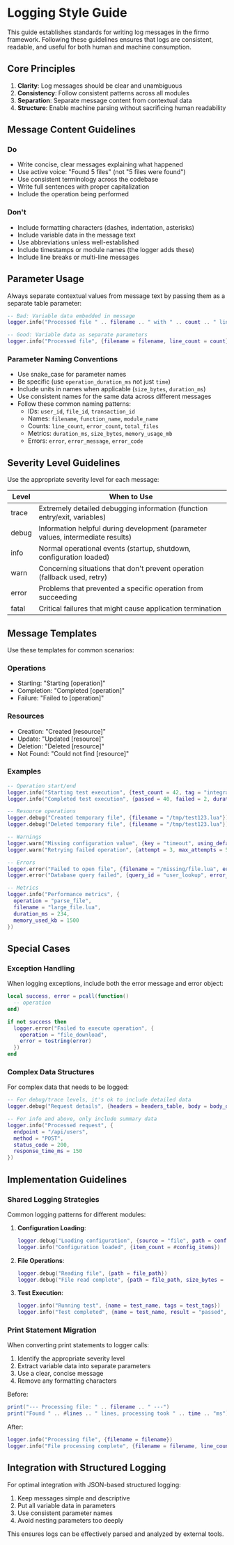 # Logging Style Guide

This guide establishes standards for writing log messages in the firmo framework. Following these guidelines ensures that logs are consistent, readable, and useful for both human and machine consumption.

## Core Principles

1. **Clarity**: Log messages should be clear and unambiguous
2. **Consistency**: Follow consistent patterns across all modules
3. **Separation**: Separate message content from contextual data
4. **Structure**: Enable machine parsing without sacrificing human readability

## Message Content Guidelines

### Do

- Write concise, clear messages explaining what happened
- Use active voice: "Found 5 files" (not "5 files were found")
- Use consistent terminology across the codebase
- Write full sentences with proper capitalization
- Include the operation being performed

### Don't

- Include formatting characters (dashes, indentation, asterisks)
- Include variable data in the message text
- Use abbreviations unless well-established
- Include timestamps or module names (the logger adds these)
- Include line breaks or multi-line messages

## Parameter Usage

Always separate contextual values from message text by passing them as a separate table parameter:

```lua
-- Bad: Variable data embedded in message
logger.info("Processed file " .. filename .. " with " .. count .. " lines")

-- Good: Variable data as separate parameters
logger.info("Processed file", {filename = filename, line_count = count})
```

### Parameter Naming Conventions

- Use snake_case for parameter names
- Be specific (use `operation_duration_ms` not just `time`)
- Include units in names when applicable (`size_bytes`, `duration_ms`)
- Use consistent names for the same data across different messages
- Follow these common naming patterns:
  - IDs: `user_id`, `file_id`, `transaction_id`
  - Names: `filename`, `function_name`, `module_name`
  - Counts: `line_count`, `error_count`, `total_files`
  - Metrics: `duration_ms`, `size_bytes`, `memory_usage_mb`
  - Errors: `error`, `error_message`, `error_code`

## Severity Level Guidelines

Use the appropriate severity level for each message:

| Level | When to Use |
|-------|-------------|
| trace | Extremely detailed debugging information (function entry/exit, variables) |
| debug | Information helpful during development (parameter values, intermediate results) |
| info  | Normal operational events (startup, shutdown, configuration loaded) |
| warn  | Concerning situations that don't prevent operation (fallback used, retry) |
| error | Problems that prevented a specific operation from succeeding |
| fatal | Critical failures that might cause application termination |

## Message Templates

Use these templates for common scenarios:

### Operations

- Starting: "Starting [operation]"
- Completion: "Completed [operation]"
- Failure: "Failed to [operation]"

### Resources

- Creation: "Created [resource]"
- Update: "Updated [resource]"
- Deletion: "Deleted [resource]"
- Not Found: "Could not find [resource]"

### Examples

```lua
-- Operation start/end
logger.info("Starting test execution", {test_count = 42, tag = "integration"})
logger.info("Completed test execution", {passed = 40, failed = 2, duration_ms = 1500})

-- Resource operations
logger.debug("Created temporary file", {filename = "/tmp/test123.lua"})
logger.debug("Deleted temporary file", {filename = "/tmp/test123.lua"})

-- Warnings
logger.warn("Missing configuration value", {key = "timeout", using_default = true})
logger.warn("Retrying failed operation", {attempt = 3, max_attempts = 5})

-- Errors
logger.error("Failed to open file", {filename = "/missing/file.lua", error = err_msg})
logger.error("Database query failed", {query_id = "user_lookup", error_code = 1045})

-- Metrics
logger.info("Performance metrics", {
  operation = "parse_file",
  filename = "large_file.lua",
  duration_ms = 234,
  memory_used_kb = 1500
})
```

## Special Cases

### Exception Handling

When logging exceptions, include both the error message and error object:

```lua
local success, error = pcall(function() 
  -- operation
end)

if not success then
  logger.error("Failed to execute operation", {
    operation = "file_download", 
    error = tostring(error)
  })
end
```

### Complex Data Structures

For complex data that needs to be logged:

```lua
-- For debug/trace levels, it's ok to include detailed data
logger.debug("Request details", {headers = headers_table, body = body_data})

-- For info and above, only include summary data
logger.info("Processed request", {
  endpoint = "/api/users",
  method = "POST",
  status_code = 200,
  response_time_ms = 150
})
```

## Implementation Guidelines

### Shared Logging Strategies

Common logging patterns for different modules:

1. **Configuration Loading**:
   ```lua
   logger.debug("Loading configuration", {source = "file", path = config_path})
   logger.info("Configuration loaded", {item_count = #config_items})
   ```

2. **File Operations**:
   ```lua
   logger.debug("Reading file", {path = file_path})
   logger.debug("File read complete", {path = file_path, size_bytes = file_size})
   ```

3. **Test Execution**:
   ```lua
   logger.info("Running test", {name = test_name, tags = test_tags})
   logger.info("Test completed", {name = test_name, result = "passed", duration_ms = 120})
   ```

### Print Statement Migration

When converting print statements to logger calls:

1. Identify the appropriate severity level
2. Extract variable data into separate parameters
3. Use a clear, concise message
4. Remove any formatting characters

Before:
```lua
print("--- Processing file: " .. filename .. " ---")
print("Found " .. #lines .. " lines, processing took " .. time .. "ms")
```

After:
```lua
logger.info("Processing file", {filename = filename})
logger.info("File processing complete", {filename = filename, line_count = #lines, duration_ms = time})
```

## Integration with Structured Logging

For optimal integration with JSON-based structured logging:

1. Keep messages simple and descriptive
2. Put all variable data in parameters
3. Use consistent parameter names
4. Avoid nesting parameters too deeply

This ensures logs can be effectively parsed and analyzed by external tools.